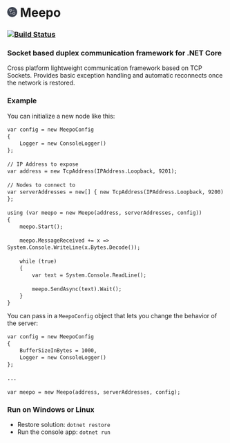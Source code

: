 # <img src ="./icon.png" width="23px" /> Meepo 

### [![Build Status](https://travis-ci.org/GowenGit/Meepo.svg?branch=master)](https://travis-ci.org/GowenGit/Meepo)

### Socket based duplex communication framework for .NET Core

Cross platform lightweight communication framework based on TCP Sockets. Provides basic
exception handling and automatic reconnects once the network is restored.

### Example

You can initialize a new node like this:

```
var config = new MeepoConfig
{
    Logger = new ConsoleLogger()
};

// IP Address to expose
var address = new TcpAddress(IPAddress.Loopback, 9201);

// Nodes to connect to
var serverAddresses = new[] { new TcpAddress(IPAddress.Loopback, 9200) };

using (var meepo = new Meepo(address, serverAddresses, config))
{
    meepo.Start();

    meepo.MessageReceived += x => System.Console.WriteLine(x.Bytes.Decode());

    while (true)
    {
        var text = System.Console.ReadLine();

        meepo.SendAsync(text).Wait();
    }
}
```

You can pass in a `MeepoConfig` object that lets you change the behavior of the server:

```
var config = new MeepoConfig
{
    BufferSizeInBytes = 1000,
    Logger = new ConsoleLogger()
};

...

var meepo = new Meepo(address, serverAddresses, config);
```

### Run on Windows or Linux

* Restore solution: `dotnet restore`
* Run the console app: `dotnet run`